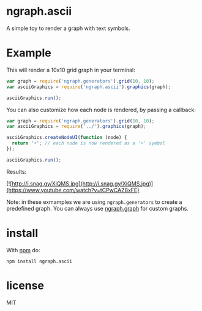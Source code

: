 # ngraph.ascii

A simple toy to render a graph with text symbols.

# Example

This will render a 10x10 grid graph in your terminal:

``` js
var graph = require('ngraph.generators').grid(10, 10);
var asciiGraphics = require('ngraph.ascii').graphics(graph);

asciiGraphics.run();
```

You can also customize how each node is rendered, by passing a callback:

``` js
var graph = require('ngraph.generators').grid(10, 10);
var asciiGraphics = require('../').graphics(graph);

asciiGraphics.createNodeUI(function (node) {
  return '+'; // each node is now rendered as a '+' symbol
});

asciiGraphics.run();
```

Results: 

[![http://i.snag.gy/XiQMS.jpg](http://i.snag.gy/XiQMS.jpg)](https://www.youtube.com/watch?v=tCPwCAZ8xFE)

Note: in these exmamples we are using `ngraph.generators` to create a predefined graph.
You can always use [ngraph.graph](https://github.com/anvaka/ngraph.graph) for custom graphs.

# install

With [npm](https://npmjs.org) do:

```
npm install ngraph.ascii
```

# license

MIT
